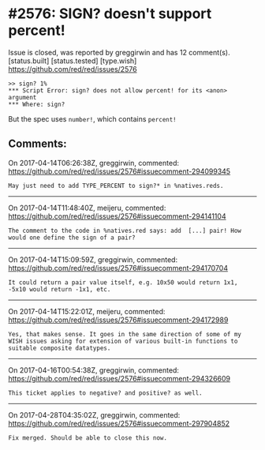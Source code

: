 
#2576: SIGN? doesn't support percent!
================================================================================
Issue is closed, was reported by greggirwin and has 12 comment(s).
[status.built] [status.tested] [type.wish]
<https://github.com/red/red/issues/2576>

```
>> sign? 1%
*** Script Error: sign? does not allow percent! for its <anon> argument
*** Where: sign?
```
But the spec uses `number!`, which contains `percent!`


Comments:
--------------------------------------------------------------------------------

On 2017-04-14T06:26:38Z, greggirwin, commented:
<https://github.com/red/red/issues/2576#issuecomment-294099345>

    May just need to add TYPE_PERCENT to sign?* in %natives.reds.

--------------------------------------------------------------------------------

On 2017-04-14T11:48:40Z, meijeru, commented:
<https://github.com/red/red/issues/2576#issuecomment-294141104>

    The comment to the code in %natives.red says: add  [...] pair! How would one define the sign of a pair?

--------------------------------------------------------------------------------

On 2017-04-14T15:09:59Z, greggirwin, commented:
<https://github.com/red/red/issues/2576#issuecomment-294170704>

    It could return a pair value itself, e.g. 10x50 would return 1x1, -5x10 would return -1x1, etc.

--------------------------------------------------------------------------------

On 2017-04-14T15:22:01Z, meijeru, commented:
<https://github.com/red/red/issues/2576#issuecomment-294172989>

    Yes, that makes sense. It goes in the same direction of some of my WISH issues asking for extension of various built-in functions to suitable composite datatypes.

--------------------------------------------------------------------------------

On 2017-04-16T00:54:38Z, greggirwin, commented:
<https://github.com/red/red/issues/2576#issuecomment-294326609>

    This ticket applies to negative? and positive? as well.

--------------------------------------------------------------------------------

On 2017-04-28T04:35:02Z, greggirwin, commented:
<https://github.com/red/red/issues/2576#issuecomment-297904852>

    Fix merged. Should be able to close this now.


